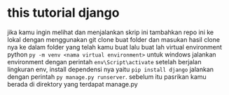 # this tutorial django
jika kamu ingin melihat dan menjalankan skrip ini
tambahkan repo ini ke lokal dengan menggunakan git clone
buat folder dan masukan hasil clone nya ke dalam folder yang telah kamu buat
lalu buat lah virtual environment python `py -m venv <nama virtual environment>` untuk windows
jalankan environment dengan perintah `env\Script\activate`
setelah berjalan lingkuran env, install dependensi nya yaitu `pip install django`
jalankan dengan perintah `py manage.py runserver`. sebelum itu pasrikan kamu berada di direktory yang terdapat manage.py

